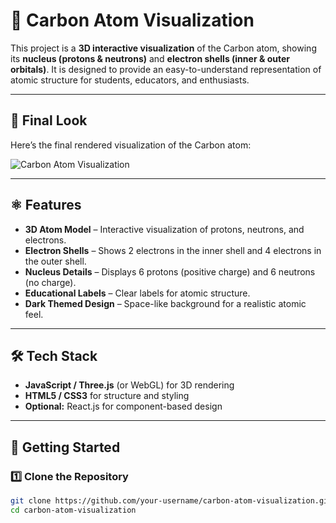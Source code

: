 # 🔬 Carbon Atom Visualization  

This project is a **3D interactive visualization** of the Carbon atom, showing its **nucleus (protons & neutrons)** and **electron shells (inner & outer orbitals)**. It is designed to provide an easy-to-understand representation of atomic structure for students, educators, and enthusiasts.  

---

## 📸 Final Look  
Here’s the final rendered visualization of the Carbon atom:  

![Carbon Atom Visualization](./714fe810-5f24-43ff-99c0-c6ae2fcb9690.png)  

---

## ⚛️ Features  
- **3D Atom Model** – Interactive visualization of protons, neutrons, and electrons.  
- **Electron Shells** – Shows 2 electrons in the inner shell and 4 electrons in the outer shell.  
- **Nucleus Details** – Displays 6 protons (positive charge) and 6 neutrons (no charge).  
- **Educational Labels** – Clear labels for atomic structure.  
- **Dark Themed Design** – Space-like background for a realistic atomic feel.  

---

## 🛠️ Tech Stack  
- **JavaScript / Three.js** (or WebGL) for 3D rendering  
- **HTML5 / CSS3** for structure and styling  
- **Optional:** React.js for component-based design  

---

## 🚀 Getting Started  

### 1️⃣ Clone the Repository  
```bash
git clone https://github.com/your-username/carbon-atom-visualization.git
cd carbon-atom-visualization

